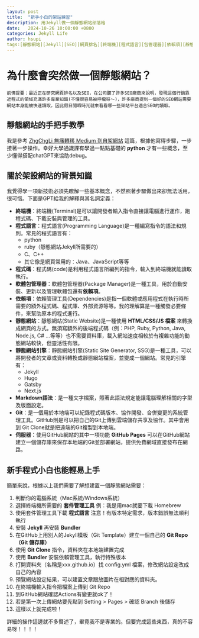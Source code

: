 ```yaml
---
layout: post
title:  "新手小白的架站練習"
description: 用Jekyll做一個靜態網站部落格
date:   2024-10-26 10:00:00 +0800
categories: Jekyll Life
author: hsupi
tags:[靜態網站][Jekyll][SEO][網頁排名][終端機][程式語言][包管理器][依賴項][靜態網站引擎][Markdown語法][Git][GitHub][GitHub Pages][網站架設][程式碼][Python][Ruby][Homebrew][Bundler][Git Repo]
---
```


# 為什麼會突然做一個靜態網站？

`前情提要：最近正在研究網頁排名以及SEO，在公司聽了許多SEO廠商來說明，發現這個行銷靠近程式的領域充滿許多專業知識(不懂很容易被呼攏呀～)，許多廠商提到一個好的SEO網站需要網站本身能被快速讀取，因此假日閒暇時光就來看看哪一些架站平台適合SEO的讀取。`

## 靜態網站的手把手教學
我是參考 [ZhgChgLi 無痛轉移 Medium 到自架網站](https://medium.com/zrealm-ios-dev/無痛轉移-medium-到自架網站-a0c08d579ab1 "傳送門") 這篇，根據他寫得步驟，一步接著一步操作。幸好大學通識課有學過一點點基礎的 **python** 才有一些概念，至少懂得搭配chatGPT來協助debug。

## 關於架設網站的背景知識
我覺得學一項新技術必須先瞭解一些基本概念，不然照著步驟做出來卻無法活用，很可惜。下面是GPT給我的解釋與其名詞定義：
- **終端機**：終端機(Terminal)是可以讓開發者輸入指令直接讓電腦進行運作，跑程式碼、下載安裝與管理的工具。
- **程式語言**：程式語言(Programming Language)是一種編寫指令的語法和規則。常見的程式語言有：
    - python
    - ruby（靜態網站Jekyll所需要的）
    - C、C++
    - 其它像是網頁常用的：Java、JavaScript等等 
- **程式碼**：程式碼(code)是利用程式語言所編列的指令，輸入到終端機就能讀取執行。
- **軟體包管理器**：軟體包管理器(Package Manager)是一種工具，用於自動安裝、更新以及管理軟體包還有**依賴項**。
- **依賴項**：依賴管理工具(Dependencies)是指一個軟體或應用程式在執行時所需要的額外程式碼、程式庫、外部資源等等。我的理解算是一種觸發必要條件，來幫助原本的程式進行。
- **靜態網站**：靜態網站(Static Website)是一種使用 **HTML/CSS/JS 檔案** 來轉換成網頁的方式。無須寫額外的後端程式碼（例：PHP, Ruby, Python, Java, Node.js, C# ...等等）也不需要資料庫，載入網站速度相較於有複雜功能的動態網站較快，但靈活性有限。
- **靜態網站引擎**：靜態網站引擎(Static Site Generator, SSG)是一種工具，可以將開發者的文章或資料轉換成靜態網站檔案，並變成一個網站。常見的引擎有：
    - Jekyll
    - Hugo
    - Gatsby
    - Next.js
- **Markdown語法**：是一種文字檔案，照著此語法規定能讓電腦理解相關的字型及版面設定。
- **Git**：是一個用於本地端可以紀錄程式碼版本、協作開發、合併變更的系統管理工具。GitHub則是可以把自己的Git上傳到雲端儲存共享及協作。其中會用到 Git Clone就是把遠端的Git複製到本地端。
- **伺服器**：使用GitHub網站的其中一項功能 **GitHub Pages** 可以在GitHub網站建立一個儲存庫來保存本地端的Git並部署網站，提供免費網域直接發布在網路。

## 新手程式小白也能輕易上手
簡單來說，根據以上我們需要了解想建置一個靜態網站需要：
1. 判斷你的電腦系統（Mac系統/Windows系統）
2. 選擇終端機所需要的 **套件管理工具** 例：我是用mac就要下載 Homebrew
3. 使用套件管理工具下載 **程式語言** 注意！有版本特定需求，版本錯誤無法順利執行
4. 安裝 **Jekyll** 再安裝 **Bundler**
5. 在GitHub上用別人的Jekyll模板（Git Template）建立一個自己的 **Git Repo（Git 儲存庫）**
6. 使用 **Git Clone** 指令，資料夾在本地端建置完成
7. 使用 **Bundler** 安裝依賴管理工具，執行特殊版本
8. 打開資料夾（名稱是xxx.github.io）找 config.yml 檔案，修改網站設定改成自己的內容
9. 預覽網站設定結果，可以建置文章跟放圖片在相對應的資料夾。
10. 在終端機輸入指令把檔案上傳到 Git Repo
11. 到GitHub網站確認Actions有變更就ok了！
12. 若是第一次上傳網站要先點到 Setting > Pages > 確認 Branch 後儲存
13. 這樣以上就完成啦！

詳細的操作這邊就不多贅述了，畢竟我不是專業的。但要完成這些東西，真的不容易呀！！！！ 

